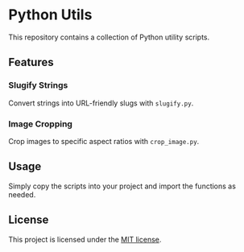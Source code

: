 # Python Utils

This repository contains a collection of Python utility scripts.

## Features

### Slugify Strings

Convert strings into URL-friendly slugs with `slugify.py`.

### Image Cropping

Crop images to specific aspect ratios with `crop_image.py`.

## Usage

Simply copy the scripts into your project and import the functions as needed.

## License

This project is licensed under the [MIT license](LICENSE).
